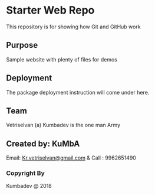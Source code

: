 # Starter Web Repo

This repository is for showing how Git and GitHub work

## Purpose

Sample website with plenty of files for demos

## Deployment

The package deployment instruction will come under here.

## Team 

Vetriselvan (a) Kumbadev is the one man Army

## Created by: KuMbA

Email: Kr.vetriselvan@gmail.com & Call : 9962651490

### Copyright By

Kumbadev @ 2018